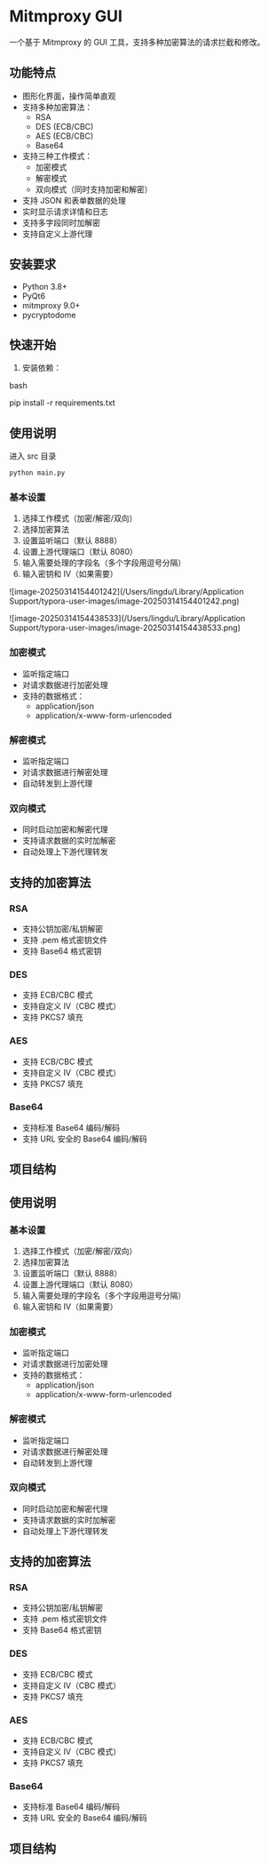 # Mitmproxy GUI

一个基于 Mitmproxy 的 GUI 工具，支持多种加密算法的请求拦截和修改。

## 功能特点

- 图形化界面，操作简单直观
- 支持多种加密算法：
  - RSA
  - DES (ECB/CBC)
  - AES (ECB/CBC)
  - Base64
- 支持三种工作模式：
  - 加密模式
  - 解密模式
  - 双向模式（同时支持加密和解密）
- 支持 JSON 和表单数据的处理
- 实时显示请求详情和日志
- 支持多字段同时加解密
- 支持自定义上游代理

## 安装要求

- Python 3.8+
- PyQt6
- mitmproxy 9.0+
- pycryptodome

## 快速开始

1. 安装依赖：

bash

pip install -r requirements.txt



## 使用说明



进入 src 目录

```python
python main.py
```



### 基本设置

1. 选择工作模式（加密/解密/双向）
2. 选择加密算法
3. 设置监听端口（默认 8888）
4. 设置上游代理端口（默认 8080）
5. 输入需要处理的字段名（多个字段用逗号分隔）
6. 输入密钥和 IV（如果需要）

![image-20250314154401242](/Users/lingdu/Library/Application Support/typora-user-images/image-20250314154401242.png)

![image-20250314154438533](/Users/lingdu/Library/Application Support/typora-user-images/image-20250314154438533.png)

### 加密模式

- 监听指定端口
- 对请求数据进行加密处理
- 支持的数据格式：
  - application/json
  - application/x-www-form-urlencoded

### 解密模式

- 监听指定端口
- 对请求数据进行解密处理
- 自动转发到上游代理

### 双向模式

- 同时启动加密和解密代理
- 支持请求数据的实时加解密
- 自动处理上下游代理转发

## 支持的加密算法

### RSA

- 支持公钥加密/私钥解密
- 支持 .pem 格式密钥文件
- 支持 Base64 格式密钥

### DES

- 支持 ECB/CBC 模式
- 支持自定义 IV（CBC 模式）
- 支持 PKCS7 填充

### AES

- 支持 ECB/CBC 模式
- 支持自定义 IV（CBC 模式）
- 支持 PKCS7 填充

### Base64

- 支持标准 Base64 编码/解码
- 支持 URL 安全的 Base64 编码/解码

## 项目结构

## 使用说明

### 基本设置

1. 选择工作模式（加密/解密/双向）
2. 选择加密算法
3. 设置监听端口（默认 8888）
4. 设置上游代理端口（默认 8080）
5. 输入需要处理的字段名（多个字段用逗号分隔）
6. 输入密钥和 IV（如果需要）

### 加密模式

- 监听指定端口
- 对请求数据进行加密处理
- 支持的数据格式：
  - application/json
  - application/x-www-form-urlencoded

### 解密模式

- 监听指定端口
- 对请求数据进行解密处理
- 自动转发到上游代理

### 双向模式

- 同时启动加密和解密代理
- 支持请求数据的实时加解密
- 自动处理上下游代理转发

## 支持的加密算法

### RSA

- 支持公钥加密/私钥解密
- 支持 .pem 格式密钥文件
- 支持 Base64 格式密钥

### DES

- 支持 ECB/CBC 模式
- 支持自定义 IV（CBC 模式）
- 支持 PKCS7 填充

### AES

- 支持 ECB/CBC 模式
- 支持自定义 IV（CBC 模式）
- 支持 PKCS7 填充

### Base64

- 支持标准 Base64 编码/解码
- 支持 URL 安全的 Base64 编码/解码

## 项目结构
